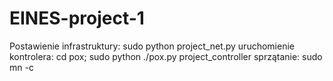 # EINES-project-1

Postawienie infrastruktury: sudo python project_net.py
uruchomienie kontrolera: cd pox; sudo python ./pox.py project_controller
sprzątanie: sudo mn -c
